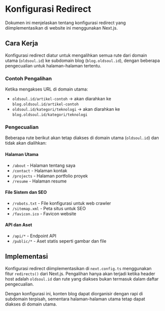 # Konfigurasi Redirect

Dokumen ini menjelaskan tentang konfigurasi redirect yang diimplementasikan di website ini menggunakan Next.js.

## Cara Kerja

Konfigurasi redirect diatur untuk mengalihkan semua rute dari domain utama (`oldsoul.id`) ke subdomain blog (`blog.oldsoul.id`), dengan beberapa pengecualian untuk halaman-halaman tertentu.

### Contoh Pengalihan

Ketika mengakses URL di domain utama:
- `oldsoul.id/artikel-contoh` → akan diarahkan ke `blog.oldsoul.id/artikel-contoh`
- `oldsoul.id/kategori/teknologi` → akan diarahkan ke `blog.oldsoul.id/kategori/teknologi`

### Pengecualian

Beberapa rute berikut akan tetap diakses di domain utama (`oldsoul.id`) dan tidak akan dialihkan:

#### Halaman Utama
- `/about` - Halaman tentang saya
- `/contact` - Halaman kontak
- `/projects` - Halaman portfolio proyek
- `/resume` - Halaman resume

#### File Sistem dan SEO
- `/robots.txt` - File konfigurasi untuk web crawler
- `/sitemap.xml` - Peta situs untuk SEO
- `/favicon.ico` - Favicon website

#### API dan Aset
- `/api/*` - Endpoint API
- `/public/*` - Aset statis seperti gambar dan file

## Implementasi

Konfigurasi redirect diimplementasikan di `next.config.ts` menggunakan fitur `redirects()` dari Next.js. Pengalihan hanya akan terjadi ketika header host adalah `oldsoul.id` dan rute yang diakses bukan termasuk dalam daftar pengecualian.

Dengan konfigurasi ini, konten blog dapat diorganisir dengan rapi di subdomain terpisah, sementara halaman-halaman utama tetap dapat diakses di domain utama.